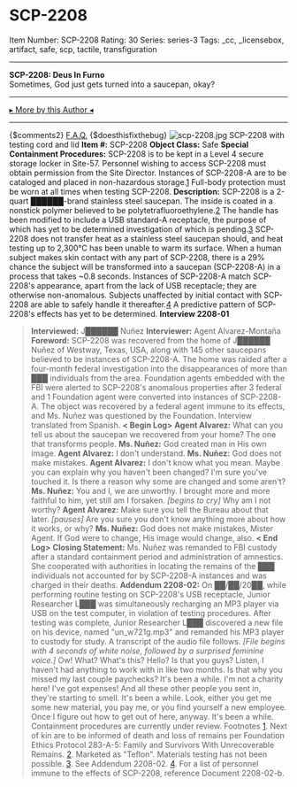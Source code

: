 # SCP-2208
Item Number: SCP-2208
Rating: 30
Series: series-3
Tags: _cc, _licensebox, artifact, safe, scp, tactile, transfiguration

---

**SCP-2208: Deus In Furno**  
Sometimes, God just gets turned into a saucepan, okay?
* * *
[▸ More by this Author ◂](http://scp-wiki.wikidot.com/personnel-file-t-lees)
* * *
{$comments2}
[F.A.Q.](https://scp-wiki.wikidot.com/component:info-ayers)
{$doesthisfixthebug}
![scp-2208.jpg](https://scp-wiki.wdfiles.com/local--files/scp-2208/scp-2208.jpg)
SCP-2208 with testing cord and lid
**Item #:** SCP-2208
**Object Class:** Safe
**Special Containment Procedures:** SCP-2208 is to be kept in a Level 4 secure storage locker in Site-57. Personnel wishing to access SCP-2208 must obtain permission from the Site Director. Instances of SCP-2208-A are to be cataloged and placed in non-hazardous storage.[1](javascript:;) Full-body protection must be worn at all times when testing SCP-2208.
**Description:** SCP-2208 is a 2-quart ██████-brand stainless steel saucepan. The inside is coated in a nonstick polymer believed to be polytetrafluoroethylene.[2](javascript:;) The handle has been modified to include a USB standard-A receptacle, the purpose of which has yet to be determined investigation of which is pending.[3](javascript:;) SCP-2208 does not transfer heat as a stainless steel saucepan should, and heat testing up to 2,300°C has been unable to warm its surface.
When a human subject makes skin contact with any part of SCP-2208, there is a 29% chance the subject will be transformed into a saucepan (SCP-2208-A) in a process that takes ~0.8 seconds. Instances of SCP-2208-A match SCP-2208's appearance, apart from the lack of USB receptacle; they are otherwise non-anomalous. Subjects unaffected by initial contact with SCP-2208 are able to safely handle it thereafter.[4](javascript:;) A predictive pattern of SCP-2208's effects has yet to be determined.
**Interview 2208-01**
> **Interviewed:** J██████ Nuñez
> **Interviewer:** Agent Alvarez-Montaña
> **Foreword:** SCP-2208 was recovered from the home of J██████ Nuñez of Westway, Texas, USA, along with 145 other saucepans believed to be instances of SCP-2208-A. The home was raided after a four-month federal investigation into the disappearances of more than ███ individuals from the area. Foundation agents embedded with the FBI were alerted to SCP-2208's anomalous properties after 3 federal and 1 Foundation agent were converted into instances of SCP-2208-A. The object was recovered by a federal agent immune to its effects, and Ms. Nuñez was questioned by the Foundation. Interview translated from Spanish.
> **< Begin Log>**
> **Agent Alvarez:** What can you tell us about the saucepan we recovered from your home? The one that transforms people.
> **Ms. Nuñez:** God created man in His own image.
> **Agent Alvarez:** I don't understand.
> **Ms. Nuñez:** God does not make mistakes.
> **Agent Alvarez:** I don't know what you mean. Maybe you can explain why you haven't been changed? I'm sure you've touched it. Is there a reason why some are changed and some aren't?
> **Ms. Nuñez:** You and I, we are unworthy. I brought more and more faithful to him, yet still am I forsaken. _[begins to cry]_ Why am I not worthy?
> **Agent Alvarez:** Make sure you tell the Bureau about that later. _[pauses]_ Are you sure you don't know anything more about how it works, or why?
> **Ms. Nuñez:** God does not make mistakes, Mister Agent. If God were to change, His image would change, also.
> **< End Log>**
> **Closing Statement:** Ms. Nuñez was remanded to FBI custody after a standard containment period and administration of amnestics. She cooperated with authorities in locating the remains of the ███ individuals not accounted for by SCP-2208-A instances and was charged in their deaths.
**Addendum 2208-02:** On ██/██/20██, while performing routine testing on SCP-2208's USB receptacle, Junior Researcher L███ was simultaneously recharging an MP3 player via USB on the test computer, in violation of testing procedures. After testing was complete, Junior Researcher L███ discovered a new file on his device, named "un_w721g.mp3" and remanded his MP3 player to custody for study. A transcript of the audio file follows.
> _[File begins with 4 seconds of white noise, followed by a surprised feminine voice.]_
> Ow! What? What's this? Hello? Is that you guys? Listen, I haven't had anything to work with in like two months. Is that why you missed my last couple paychecks? It's been a while. I'm not a charity here! I've got expenses! And all these other people you sent in, they're starting to smell. It's been a while. Look, either you get me some new material, you pay me, or you find yourself a new employee. Once I figure out how to get out of here, anyway. It's been a while.
Containment procedures are currently under review.
Footnotes
[1](javascript:;). Next of kin are to be informed of death and loss of remains per Foundation Ethics Protocol 283-A-5: Family and Survivors With Unrecoverable Remains.
[2](javascript:;). Marketed as "Teflon". Materials testing has not been possible.
[3](javascript:;). See Addendum 2208-02.
[4](javascript:;). For a list of personnel immune to the effects of SCP-2208, reference Document 2208-02-b.